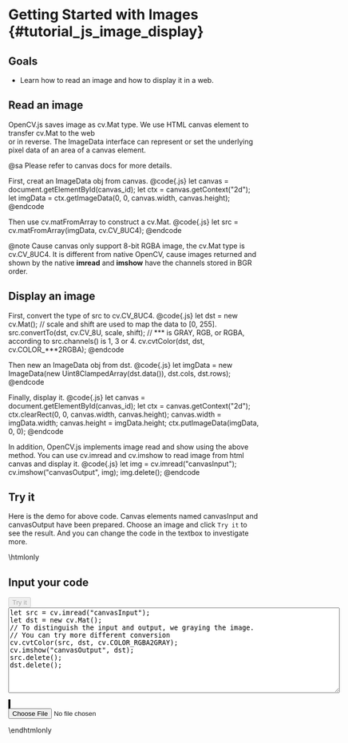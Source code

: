 Getting Started with Images {#tutorial_js_image_display}
===========================

Goals
-----

-   Learn how to read an image and how to display it in a web.

Read an image
-------------

OpenCV.js saves image as cv.Mat type. We use HTML canvas element to transfer cv.Mat to the web  
or in reverse. The ImageData interface can represent or set the underlying pixel data of an area of a 
canvas element. 

@sa Please refer to canvas docs for more details.

First, creat an ImageData obj from canvas.
@code{.js}
let canvas = document.getElementById(canvas_id);
let ctx = canvas.getContext("2d");
let imgData = ctx.getImageData(0, 0, canvas.width, canvas.height);
@endcode

Then use cv.matFromArray to construct a cv.Mat.
@code{.js}
let src = cv.matFromArray(imgData, cv.CV_8UC4);
@endcode

@note Cause canvas only support 8-bit RGBA image, the cv.Mat type is cv.CV_8UC4. It is different 
from native OpenCV, cause images returned and shown by the native **imread** and **imshow** have the channels stored in BGR order.

Display an image
----------------

First, convert the type of src to cv.CV_8UC4.
@code{.js}
let dst = new cv.Mat();
// scale and shift are used to map the data to [0, 255].
src.convertTo(dst, cv.CV_8U, scale, shift); 
// *** is GRAY, RGB, or RGBA, according to src.channels() is 1, 3 or 4.
cv.cvtColor(dst, dst, cv.COLOR_***2RGBA); 
@endcode

Then new an ImageData obj from dst.
@code{.js}
let imgData = new ImageData(new Uint8ClampedArray(dst.data()), dst.cols, dst.rows);
@endcode

Finally, display it.
@code{.js}
let canvas = document.getElementById(canvas_id);
let ctx = canvas.getContext("2d");
ctx.clearRect(0, 0, canvas.width, canvas.height);
canvas.width = imgData.width;
canvas.height = imgData.height;
ctx.putImageData(imgData, 0, 0);
@endcode

In addition, OpenCV.js implements image read and show using the above method. You can use 
cv.imread and cv.imshow to read image from html canvas and display it.
@code{.js}
let img = cv.imread("canvasInput");
cv.imshow("canvasOutput", img);
img.delete();
@endcode

Try it
------

Here is the demo for above code. Canvas elements named canvasInput and canvasOutput have been prepared. 
Choose an image and click `Try it` to see the result. And you can change the code in the textbox to 
investigate more.

\htmlonly
<!DOCTYPE html>
<head>
<style>
canvas {
    border: 1px solid black;
}
.err {
    color: red;
}
</style>
</head>
<body>
<div id="CodeArea">
<h2>Input your code</h2>
<button id="tryIt" disabled="true" onclick="executeCode()">Try it</button><br>
<textarea rows="11" cols="80" id="TestCode" spellcheck="false">
let src = cv.imread("canvasInput");
let dst = new cv.Mat();
// To distinguish the input and output, we graying the image.
// You can try more different conversion
cv.cvtColor(src, dst, cv.COLOR_RGBA2GRAY);
cv.imshow("canvasOutput", dst);
src.delete();
dst.delete();
</textarea>
<p class="err" id="imErr"></p>
</div>
<div id="showcase">
    <div>
        <canvas id="canvasInput"></canvas>
        <canvas id="canvasOutput"></canvas>
    </div>
    <input type="file" id="input" name="file" />
</div>
<script src="utils.js"></script>
<script async src="opencv.js" id="opencvjs"></script>
<script>
function executeCode() {
    let text = document.getElementById("TestCode").value;
    try {
        eval(text);
        document.getElementById("imErr").innerHTML = " ";
    } catch(err) {
        document.getElementById("imErr").innerHTML = err;
    }
}

loadImageToCanvas("lena.jpg", "canvasInput");

let inputElement = document.getElementById("input");
inputElement.addEventListener("change", handleFiles, false);
function handleFiles(e) {
    let url = URL.createObjectURL(e.target.files[0]);
    loadImageToCanvas(url, "canvasInput");
}

function onReady() {
    document.getElementById("tryIt").disabled = false;
}
if (typeof cv !== 'undefined') {
    onReady();
} else {
    document.getElementById("opencvjs").onload = onReady;
}
</script>
</body>
\endhtmlonly